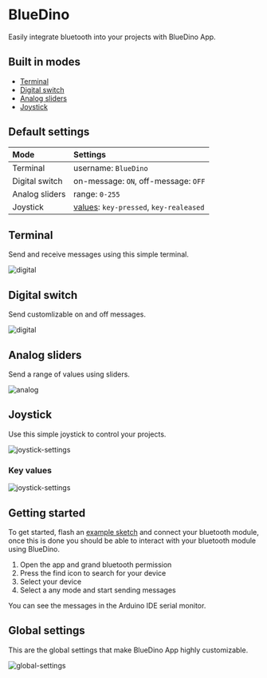 # BlueDino
Easily integrate bluetooth into your projects with BlueDino App.
## Built in modes
- [Terminal](#terminal)
- [Digital switch](#digital-switch)
- [Analog sliders](#analog-sliders)
- [Joystick](#joystick)
## Default settings
|Mode|Settings|
|:-|:-|
|Terminal|username: `BlueDino`|
|Digital switch|on-message: `ON`, off-message: `OFF`|
|Analog sliders|range: `0-255`|
|Joystick|[values](#key-values): `key-pressed`, `key-realeased` |
## Terminal
Send and receive messages using this simple terminal.  

![digital](.src/screenshots/terminal-1.jpg)
## Digital switch
Send customlizable on and off messages.  

![digital](.src/screenshots/digital.jpg)
## Analog sliders
Send a range of values using sliders.  

![analog](.src/screenshots/analog.jpg)
## Joystick
Use this simple joystick to control your projects.  

![joystick-settings](.src/screenshots/joystick.jpg)
### Key values
![joystick-settings](.src/screenshots/settings-joystick.jpg)
## Getting started
To get started, flash an [example sketch](example/example.ino) and connect your bluetooth module, once this is done you should be able to interact with your bluetooth module using BlueDino.
1. Open the app and grand bluetooth permission
2. Press the find icon to search for your device
3. Select your device
4. Select a any mode and start sending messages

You can see the messages in the Arduino IDE serial monitor.
## Global settings
This are the global settings that make BlueDino App highly customizable.  

![global-settings](.src/screenshots/settings-global.jpg)
